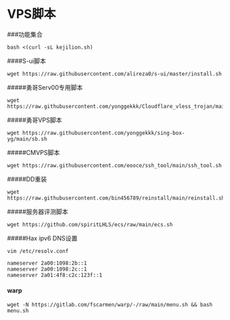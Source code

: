 # VPS脚本

###功能集合
```
bash <(curl -sL kejilion.sh)
```


####S-ui脚本

```
wget https://raw.githubusercontent.com/alireza0/s-ui/master/install.sh
```



#####勇哥Serv00专用脚本

```
wget https://raw.githubusercontent.com/yonggekkk/Cloudflare_vless_trojan/main/serv00.sh
```



#####勇哥VPS脚本

```
wget https://raw.githubusercontent.com/yonggekkk/sing-box-yg/main/sb.sh
```



#####CMVPS脚本

```
wget https://raw.githubusercontent.com/eooce/ssh_tool/main/ssh_tool.sh
```



#####DD重装

```
wget https://raw.githubusercontent.com/bin456789/reinstall/main/reinstall.sh
```



#####服务器评测脚本

```
wget https://github.com/spiritLHLS/ecs/raw/main/ecs.sh
```



#####Hax  ipv6 DNS设置

```
vim /etc/resolv.conf
```

```
nameserver 2a00:1098:2b::1
nameserver 2a00:1098:2c::1
nameserver 2a01:4f8:c2c:123f::1
```

#### warp

```
wget -N https://gitlab.com/fscarmen/warp/-/raw/main/menu.sh && bash menu.sh
```
